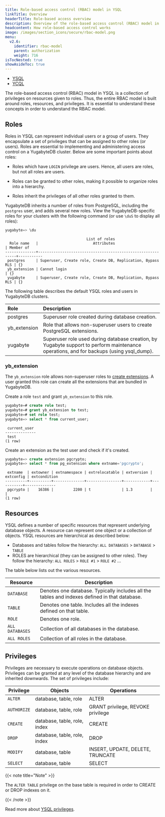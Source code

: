 ```yaml
---
title: Role-based access control (RBAC) model in YSQL
linkTitle: Overview
headerTitle: Role-based access overview
description: Overview of the role-based access control (RBAC) model in YSQL.
headcontent: How role-based access control works
image: /images/section_icons/secure/rbac-model.png
menu:
  v2.6:
    identifier: rbac-model
    parent: authorization
    weight: 716
isTocNested: true
showAsideToc: true
---
```


<ul class="nav nav-tabs-alt nav-tabs-yb">

  <li >
    <a href="/preview/secure/authorization/rbac-model" class="nav-link active">
      <i class="icon-postgres" aria-hidden="true"></i>
      YSQL
    </a>
  </li>

  <li >
    <a href="/preview/secure/authorization/rbac-model-ycql" class="nav-link">
      <i class="icon-cassandra" aria-hidden="true"></i>
      YCQL
    </a>
  </li>

</ul>

The role-based access control (RBAC) model in YSQL is a collection of privileges on resources given to roles. Thus, the entire RBAC model is built around roles, resources, and privileges. It is essential to understand these concepts in order to understand the RBAC model.

## Roles

Roles in YSQL can represent individual users or a group of users. They encapsulate a set of privileges that can be assigned to other roles (or users). Roles are essential to implementing and administering access control on a YugabyteDB cluster. Below are some important points about roles:

* Roles which have `LOGIN` privilege are users. Hence, all users are roles, but not all roles are users.

* Roles can be granted to other roles, making it possible to organize roles into a hierarchy.

* Roles inherit the privileges of all other roles granted to them.

YugabyteDB inherits a number of roles from PostgreSQL, including the `postgres` user, and adds several new roles. View the YugabyteDB-specific roles for your clusters with the following command (or use `\duS` to display all roles):

```sql
yugabyte=> \du
```

```output
                                     List of roles
  Role name   |                         Attributes                         | Member of
--------------+------------------------------------------------------------+-----------
 postgres     | Superuser, Create role, Create DB, Replication, Bypass RLS | {}
 yb_extension | Cannot login                                               | {}
 yugabyte     | Superuser, Create role, Create DB, Replication, Bypass RLS | {}
```

The following table describes the default YSQL roles and users in YugabyteDB clusters.
<!-- Portions of this table are also under Database authorization in Yugabyte cloud -->

| Role | Description |
| :--- | :---------- |
| postgres | Superuser role created during database creation. |
| yb_extension | Role that allows non-superuser users to create PostgreSQL extensions. |
| yugabyte | Superuser role used during database creation, by Yugabyte support to perform maintenance operations, and for backups (using ysql_dump). |

### yb_extension

The `yb_extension` role allows non-superuser roles to [create extensions](../../../api/ysql/the-sql-language/statements/ddl_create_extension/). A user granted this role can create all the extensions that are bundled in YugabyteDB.

Create a role `test` and grant `yb_extension` to this role.

```sql
yugabyte=# create role test;
yugabyte=# grant yb_extension to test;
yugabyte=# set role test;
yugabyte=> select * from current_user;
```

```output
 current_user
--------------
 test
(1 row)
```

Create an extension as the test user and check if it's created.

```sql
yugabyte=> create extension pgcrypto;
yugabyte=> select * from pg_extension where extname='pgcrypto';
```

```output
 extname  | extowner | extnamespace | extrelocatable | extversion | extconfig | extcondition
----------+----------+--------------+----------------+------------+-----------+--------------
 pgcrypto |    16386 |         2200 | t              | 1.3        |           |
(1 row)
```

## Resources

YSQL defines a number of specific resources that represent underlying database objects. A resource can represent one object or a collection of objects. YSQL resources are hierarchical as described below:

* Databases and tables follow the hierarchy: `ALL DATABASES` > `DATABASE` > `TABLE`
* ROLES are hierarchical (they can be assigned to other roles). They follow the hierarchy: `ALL ROLES` > `ROLE #1` > `ROLE #2` ...

The table below lists out the various resources.

Resource        | Description |
----------------|-------------|
`DATABASE`      | Denotes one database. Typically includes all the tables and indexes defined in that database. |
`TABLE`         | Denotes one table. Includes all the indexes defined on that table. |
`ROLE`          | Denotes one role. |
`ALL DATABASES` | Collection of all databases in the database. |
`ALL ROLES`     | Collection of all roles in the database. |

## Privileges

Privileges are necessary to execute operations on database objects. Privileges can be granted at any level of the database hierarchy and are inherited downwards. The set of privileges include:

Privilege  | Objects                      | Operations                          |
------------|------------------------------|-------------------------------------|
`ALTER`     | database, table, role        | ALTER                               |
`AUTHORIZE` | database, table, role        | GRANT privilege, REVOKE privilege |
`CREATE`    | database, table, role, index | CREATE                              |
`DROP`      | database, table, role, index | DROP                                |
`MODIFY`    | database, table              | INSERT, UPDATE, DELETE, TRUNCATE    |
`SELECT`    | database, table              | SELECT                              |

{{< note title="Note" >}}

The `ALTER TABLE` privilege on the base table is required in order to CREATE or DROP indexes on it.

{{< /note >}}

Read more about [YSQL privileges](../../../api/ysql/the-sql-language/statements/dcl_grant/).
